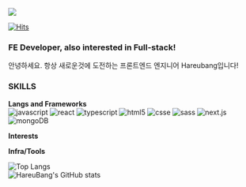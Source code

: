 ![](https://capsule-render.vercel.app/api?type=venom&height=300&color=gradient&text=HareuBang&reversal=false&fontColor=black)


[![Hits](https://hits.seeyoufarm.com/api/count/incr/badge.svg?url=https%3A%2F%2Fgithub.com%2FHareuBang%2Fhit-counter&count_bg=%2379C83D&title_bg=%23547042&icon=&icon_color=%23E7E7E7&title=%EB%B0%A9%EB%AC%B8%EC%9E%90%EC%88%98&edge_flat=true)](https://hits.seeyoufarm.com)

### FE Developer, also interested in Full-stack!
안녕하세요. 항상 새로운것에 도전하는 프론트엔드 엔지니어 Hareubang입니다!

### SKILLS
**Langs and Frameworks**<br/>
![javascript](https://img.shields.io/badge/javascript-F7DF1E?style=for-the-badge&logo=javascript&logoColor=white)
![react](https://img.shields.io/badge/react-61DAFB?style=for-the-badge&logo=react&logoColor=white)
![typescript](https://img.shields.io/badge/typescript-3178C6?style=for-the-badge&logo=typescript&logoColor=white)
![html5](https://img.shields.io/badge/html5-E34F26?style=for-the-badge&logo=html5&logoColor=white)
![csse](https://img.shields.io/badge/css3-1572B6?style=for-the-badge&logo=css3&logoColor=white)
![sass](https://img.shields.io/badge/Sass-CC6699?style=for-the-badge&logo=sass&logoColor=white)
![next.js](https://img.shields.io/badge/Next.js-000000?style=for-the-badge&logo=nextdotjs&logoColor=white)
![mongoDB](https://img.shields.io/badge/mongodb-47A248?style=for-the-badge&logo=mongodb&logoColor=white)

**Interests**


**Infra/Tools**


![Top Langs](https://github-readme-stats.vercel.app/api/top-langs/?username=HareuBang&size_weight=0.5&count_weight=0.5)  
![HareuBang's GitHub stats](https://github-readme-stats.vercel.app/api?username=HareuBang&show_icons=true&theme=dark)
